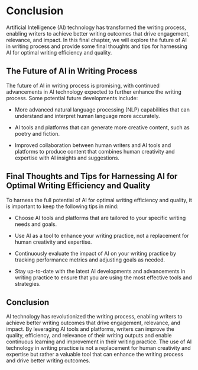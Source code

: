 # Conclusion

Artificial Intelligence (AI) technology has transformed the writing process, enabling writers to achieve better writing outcomes that drive engagement, relevance, and impact. In this final chapter, we will explore the future of AI in writing process and provide some final thoughts and tips for harnessing AI for optimal writing efficiency and quality.

The Future of AI in Writing Process
-----------------------------------

The future of AI in writing process is promising, with continued advancements in AI technology expected to further enhance the writing process. Some potential future developments include:

* More advanced natural language processing (NLP) capabilities that can understand and interpret human language more accurately.

* AI tools and platforms that can generate more creative content, such as poetry and fiction.

* Improved collaboration between human writers and AI tools and platforms to produce content that combines human creativity and expertise with AI insights and suggestions.

Final Thoughts and Tips for Harnessing AI for Optimal Writing Efficiency and Quality
------------------------------------------------------------------------------------

To harness the full potential of AI for optimal writing efficiency and quality, it is important to keep the following tips in mind:

* Choose AI tools and platforms that are tailored to your specific writing needs and goals.

* Use AI as a tool to enhance your writing practice, not a replacement for human creativity and expertise.

* Continuously evaluate the impact of AI on your writing practice by tracking performance metrics and adjusting goals as needed.

* Stay up-to-date with the latest AI developments and advancements in writing practice to ensure that you are using the most effective tools and strategies.

Conclusion
----------

AI technology has revolutionized the writing process, enabling writers to achieve better writing outcomes that drive engagement, relevance, and impact. By leveraging AI tools and platforms, writers can improve the quality, efficiency, and relevance of their writing outputs and enable continuous learning and improvement in their writing practice. The use of AI technology in writing practice is not a replacement for human creativity and expertise but rather a valuable tool that can enhance the writing process and drive better writing outcomes.